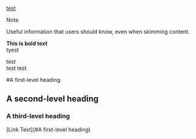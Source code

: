 [test](test.jpg)


> [!NOTE]
> Useful information that users should know, even when skimming content.


**This is bold text**  
tyest

test<br/>
test
test



<!-- komentarz -->


#A first-level heading
## A second-level heading
### A third-level heading










[Link Text](#A first-level heading)
